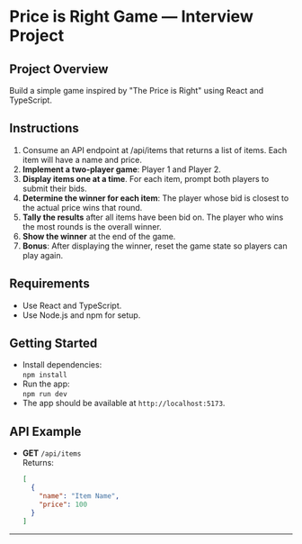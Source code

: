# Price is Right Game — Interview Project

## Project Overview

Build a simple game inspired by "The Price is Right" using React and TypeScript.

## Instructions

1. Consume an API endpoint at /api/items that returns a list of items. Each item will have a name and price.
2. **Implement a two-player game**: Player 1 and Player 2.
3. **Display items one at a time**. For each item, prompt both players to submit their bids.
4. **Determine the winner for each item**: The player whose bid is closest to the actual price wins that round.
5. **Tally the results** after all items have been bid on. The player who wins the most rounds is the overall winner.
6. **Show the winner** at the end of the game.
7. **Bonus**: After displaying the winner, reset the game state so players can play again.

## Requirements

- Use React and TypeScript.
- Use Node.js and npm for setup.

## Getting Started

- Install dependencies:  
  `npm install`
- Run the app:  
  `npm run dev`
- The app should be available at `http://localhost:5173`.

## API Example

- **GET** `/api/items`  
  Returns:
  ```json
  [
    {
      "name": "Item Name",
      "price": 100
    }
  ]
  ```

---